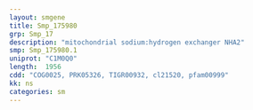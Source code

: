 ```yaml
---
layout: smgene
title: Smp_175980
grp: Smp_17
description: "mitochondrial sodium:hydrogen exchanger NHA2"
smp: Smp_175980.1
uniprot: "C1M0Q0"
length:  1956
cdd: "COG0025, PRK05326, TIGR00932, cl21520, pfam00999"
kk: ns
categories: sm
---
```

